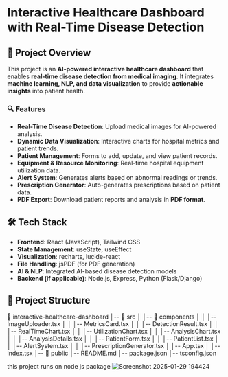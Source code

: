 # Interactive Healthcare Dashboard with Real-Time Disease Detection

## 📌 Project Overview
This project is an **AI-powered interactive healthcare dashboard** that enables **real-time disease detection from medical imaging**. It integrates **machine learning, NLP, and data visualization** to provide **actionable insights** into patient health.  

### 🔍 Features  
- **Real-Time Disease Detection**: Upload medical images for AI-powered analysis.  
- **Dynamic Data Visualization**: Interactive charts for hospital metrics and patient trends.  
- **Patient Management**: Forms to add, update, and view patient records.  
- **Equipment & Resource Monitoring**: Real-time hospital equipment utilization data.  
- **Alert System**: Generates alerts based on abnormal readings or trends.  
- **Prescription Generator**: Auto-generates prescriptions based on patient data.  
- **PDF Export**: Download patient reports and analysis in **PDF format**.  

## 🛠️ Tech Stack
- **Frontend**: React (JavaScript), Tailwind CSS  
- **State Management**: useState, useEffect  
- **Visualization**: recharts, lucide-react  
- **File Handling**: jsPDF (for PDF generation)  
- **AI & NLP**: Integrated AI-based disease detection models  
- **Backend (if applicable)**: Node.js, Express, Python (Flask/Django)  

## 📂 Project Structure
📁 interactive-healthcare-dashboard │-- 📁 src │ │-- 📁 components │ │ │-- ImageUploader.tsx │ │ │-- MetricsCard.tsx │ │ │-- DetectionResult.tsx │ │ │-- RealTimeChart.tsx │ │ │-- UtilizationChart.tsx │ │ │-- AnalysisChart.tsx │ │ │-- AnalysisDetails.tsx │ │ │-- PatientForm.tsx │ │ │-- PatientList.tsx │ │ │-- AlertSystem.tsx │ │ │-- PrescriptionGenerator.tsx │ │-- App.tsx │ │-- index.tsx │-- 📁 public │-- README.md │-- package.json │-- tsconfig.json

this project runs on node js package 
![Screenshot 2025-01-29 194424](https://github.com/user-attachments/assets/db86728d-5980-4613-81ef-3d288e21845a)

